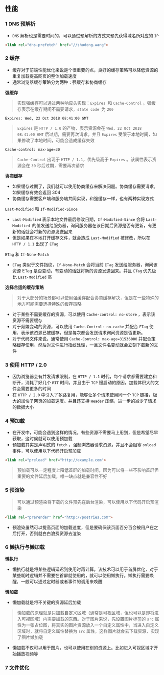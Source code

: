 ## 性能

### 1 DNS 预解析

- `DNS` 解析也是需要时间的，可以通过预解析的方式来预先获得域名所对应的 `IP`

```html
<link rel="dns-prefetch" href="//shudong.wang">
```

### 2 缓存

- 缓存对于前端性能优化来说是个很重要的点，良好的缓存策略可以降低资源的重复加载提高网页的整体加载速度
- 通常浏览器缓存策略分为两种：强缓存和协商缓存

**强缓存**

> 实现强缓存可以通过两种响应头实现：`Expires `和 `Cache-Control` 。强缓存表示在缓存期间不需要请求，`state code `为 `200`

```
Expires: Wed, 22 Oct 2018 08:41:00 GMT
```

> `Expires` 是 `HTTP / 1.0` 的产物，表示资源会在 `Wed, 22 Oct 2018 08:41:00 GMT` 后过期，需要再次请求。并且 `Expires` 受限于本地时间，如果修改了本地时间，可能会造成缓存失效

```
Cache-control: max-age=30
```

> `Cache-Control` 出现于 `HTTP / 1.1`，优先级高于 `Expires` 。该属性表示资源会在 `30` 秒后过期，需要再次请求

**协商缓存**

- 如果缓存过期了，我们就可以使用协商缓存来解决问题。协商缓存需要请求，如果缓存有效会返回 304
- 协商缓存需要客户端和服务端共同实现，和强缓存一样，也有两种实现方式

`Last-Modified` 和 `If-Modified-Since`

- `Last-Modified` 表示本地文件最后修改日期，`If-Modified-Since` 会将 `Last-Modified `的值发送给服务器，询问服务器在该日期后资源是否有更新，有更新的话就会将新的资源发送回来
- 但是如果在本地打开缓存文件，就会造成 `Last-Modified` 被修改，所以在 `HTTP / 1.1` 出现了 `ETag`

`ETag` 和 `If-None-Match`

- `ETag` 类似于文件指纹，`If-None-Match` 会将当前 `ETag` 发送给服务器，询问该资源 ETag 是否变动，有变动的话就将新的资源发送回来。并且 `ETag` 优先级比 `Last-Modified` 高

**选择合适的缓存策略**

> 对于大部分的场景都可以使用强缓存配合协商缓存解决，但是在一些特殊的地方可能需要选择特殊的缓存策略

- 对于某些不需要缓存的资源，可以使用 `Cache-control: no-store` ，表示该资源不需要缓存
- 对于频繁变动的资源，可以使用 `Cache-Control: no-cache` 并配合 `ETag` 使用，表示该资源已被缓存，但是每次都会发送请求询问资源是否更新。
- 对于代码文件来说，通常使用 `Cache-Control: max-age=31536000` 并配合策略缓存使用，然后对文件进行指纹处理，一旦文件名变动就会立刻下载新的文件

### 3 使用 HTTP / 2.0

- 因为浏览器会有并发请求限制，在 `HTTP / 1.1` 时代，每个请求都需要建立和断开，消耗了好几个 `RTT` 时间，并且由于 `TCP` 慢启动的原因，加载体积大的文件会需要更多的时间
- 在 `HTTP / 2.0` 中引入了多路复用，能够让多个请求使用同一个 `TCP` 链接，极大的加快了网页的加载速度。并且还支持 `Header` 压缩，进一步的减少了请求的数据大小

### 4 预加载

- 在开发中，可能会遇到这样的情况。有些资源不需要马上用到，但是希望尽早获取，这时候就可以使用预加载
- 预加载其实是声明式的 `fetch` ，强制浏览器请求资源，并且不会阻塞 `onload` 事件，可以使用以下代码开启预加载

```html
<link rel="preload" href="http://example.com">
```

> 预加载可以一定程度上降低首屏的加载时间，因为可以将一些不影响首屏但重要的文件延后加载，唯一缺点就是兼容性不好


### 5 预渲染

> 可以通过预渲染将下载的文件预先在后台渲染，可以使用以下代码开启预渲染

```html
<link rel="prerender" href="http://poetries.com">
```

- 预渲染虽然可以提高页面的加载速度，但是要确保该页面百分百会被用户在之后打开，否则就白白浪费资源去渲染

### 6 懒执行与懒加载

**懒执行**

- 懒执行就是将某些逻辑延迟到使用时再计算。该技术可以用于首屏优化，对于某些耗时逻辑并不需要在首屏就使用的，就可以使用懒执行。懒执行需要唤醒，一般可以通过定时器或者事件的调用来唤醒

**懒加载**

- 懒加载就是将不关键的资源延后加载

> 懒加载的原理就是只加载自定义区域（通常是可视区域，但也可以是即将进入可视区域）内需要加载的东西。对于图片来说，先设置图片标签的 `src` 属性为一张占位图，将真实的图片资源放入一个自定义属性中，当进入自定义区域时，就将自定义属性替换为 `src` 属性，这样图片就会去下载资源，实现了图片懒加载

- 懒加载不仅可以用于图片，也可以使用在别的资源上。比如进入可视区域才开始播放视频等

### 7 文件优化